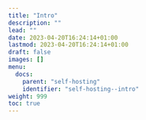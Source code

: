 ```yaml
---
title: "Intro"
description: ""
lead: ""
date: 2023-04-20T16:24:14+01:00
lastmod: 2023-04-20T16:24:14+01:00
draft: false
images: []
menu:
  docs:
    parent: "self-hosting"
    identifier: "self-hosting--intro"
weight: 999
toc: true
---
```

